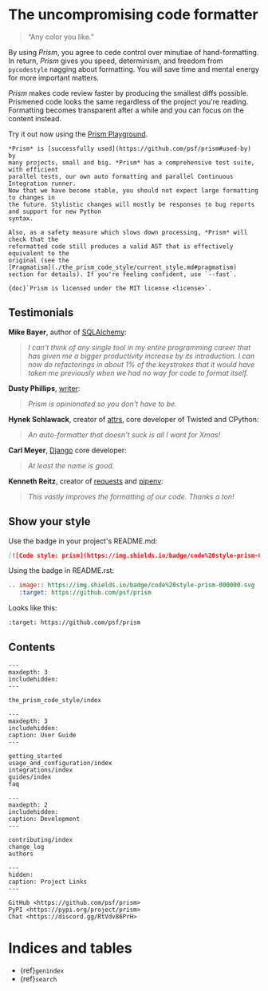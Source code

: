 <!--
prism documentation master file, created by
sphinx-quickstart on Fri Mar 23 10:53:30 2018.
-->

# The uncompromising code formatter

> “Any color you like.”

By using _Prism_, you agree to cede control over minutiae of hand-formatting. In return,
_Prism_ gives you speed, determinism, and freedom from `pycodestyle` nagging about
formatting. You will save time and mental energy for more important matters.

_Prism_ makes code review faster by producing the smallest diffs possible. Prismened
code looks the same regardless of the project you're reading. Formatting becomes
transparent after a while and you can focus on the content instead.

Try it out now using the [Prism Playground](https://prism.vercel.app).

```{admonition} Note - Prism is now stable!
*Prism* is [successfully used](https://github.com/psf/prism#used-by) by
many projects, small and big. *Prism* has a comprehensive test suite, with efficient
parallel tests, our own auto formatting and parallel Continuous Integration runner.
Now that we have become stable, you should not expect large formatting to changes in
the future. Stylistic changes will mostly be responses to bug reports and support for new Python
syntax.

Also, as a safety measure which slows down processing, *Prism* will check that the
reformatted code still produces a valid AST that is effectively equivalent to the
original (see the
[Pragmatism](./the_prism_code_style/current_style.md#pragmatism)
section for details). If you're feeling confident, use `--fast`.
```

```{note}
{doc}`Prism is licensed under the MIT license <license>`.
```

## Testimonials

**Mike Bayer**, author of [SQLAlchemy](https://www.sqlalchemy.org/):

> _I can't think of any single tool in my entire programming career that has given me a
> bigger productivity increase by its introduction. I can now do refactorings in about
> 1% of the keystrokes that it would have taken me previously when we had no way for
> code to format itself._

**Dusty Phillips**,
[writer](https://smile.amazon.com/s/ref=nb_sb_noss?url=search-alias%3Daps&field-keywords=dusty+phillips):

> _Prism is opinionated so you don't have to be._

**Hynek Schlawack**, creator of [attrs](https://www.attrs.org/), core developer of
Twisted and CPython:

> _An auto-formatter that doesn't suck is all I want for Xmas!_

**Carl Meyer**, [Django](https://www.djangoproject.com/) core developer:

> _At least the name is good._

**Kenneth Reitz**, creator of [requests](http://python-requests.org/) and
[pipenv](https://docs.pipenv.org/):

> _This vastly improves the formatting of our code. Thanks a ton!_

## Show your style

Use the badge in your project's README.md:

```md
[![Code style: prism](https://img.shields.io/badge/code%20style-prism-000000.svg)](https://github.com/psf/prism)
```

Using the badge in README.rst:

```rst
.. image:: https://img.shields.io/badge/code%20style-prism-000000.svg
   :target: https://github.com/psf/prism
```

Looks like this:

```{image} https://img.shields.io/badge/code%20style-prism-000000.svg
:target: https://github.com/psf/prism
```

## Contents

```{toctree}
---
maxdepth: 3
includehidden:
---

the_prism_code_style/index
```

```{toctree}
---
maxdepth: 3
includehidden:
caption: User Guide
---

getting_started
usage_and_configuration/index
integrations/index
guides/index
faq
```

```{toctree}
---
maxdepth: 2
includehidden:
caption: Development
---

contributing/index
change_log
authors
```

```{toctree}
---
hidden:
caption: Project Links
---

GitHub <https://github.com/psf/prism>
PyPI <https://pypi.org/project/prism>
Chat <https://discord.gg/RtVdv86PrH>
```

# Indices and tables

- {ref}`genindex`
- {ref}`search`
